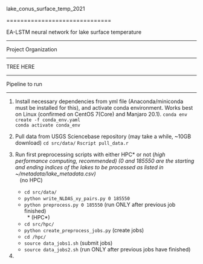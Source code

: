
lake_conus_surface_temp_2021

==============================

EA-LSTM neural network for lake surface temperature 

---------------

Project Organization 

------------

TREE HERE

--------

Pipeline to run

-------------

1. Install necessary dependencies from yml file (Anaconda/miniconda must be installed for this), and activate conda environment. Works best on Linux (confirmed on CentOS 7(Core) and Manjaro 20.1).
`conda env create -f conda_env.yaml`  
`conda activate conda_env`

2. Pull data from USGS Sciencebase repository (may take a while, ~10GB download)
`cd src/data/`
`Rscript pull_data.r`

3. Run first preprocessing scripts with either HPC* or not (*high performance computing, recommended) (0 and 185550 are the starting and ending indices of the lakes to be processed as listed in ~/metadata/lake_metadata.csv)  
&nbsp;&nbsp;* (no HPC)   
    + `cd src/data/`  
    + `python write_NLDAS_xy_pairs.py 0 185550`  
    + `python preprocess.py 0 185550` (run ONLY after previous job finished)  
&nbsp;&nbsp;* (HPC*)  
    + `cd src/hpc/`    
    + `python create_preprocess_jobs.py`  (create jobs)  
    + `cd /hpc/`  
    + `source data_jobs1.sh` (submit jobs)  
    + `source data_jobs2.sh` (run ONLY after previous jobs have finished)  

4.  
